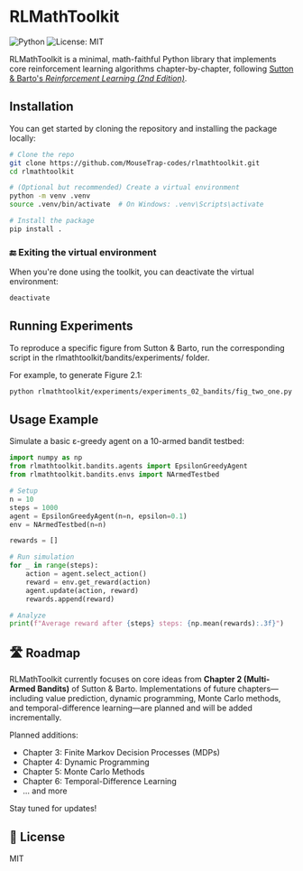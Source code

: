 # RLMathToolkit
![Python](https://img.shields.io/badge/python-3.9%2B-blue)
![License: MIT](https://img.shields.io/badge/License-MIT-yellow.svg)


RLMathToolkit is a minimal, math-faithful Python library that implements core reinforcement learning algorithms chapter-by-chapter, following [Sutton & Barto's *Reinforcement Learning (2nd Edition)*](http://incompleteideas.net/book/the-book-2nd.html).

## Installation

You can get started by cloning the repository and installing the package locally:

```bash
# Clone the repo
git clone https://github.com/MouseTrap-codes/rlmathtoolkit.git
cd rlmathtoolkit

# (Optional but recommended) Create a virtual environment
python -m venv .venv
source .venv/bin/activate  # On Windows: .venv\Scripts\activate

# Install the package
pip install .
```

### 🔚 Exiting the virtual environment

When you're done using the toolkit, you can deactivate the virtual environment:

```bash
deactivate
```


## Running Experiments

To reproduce a specific figure from Sutton & Barto, run the corresponding script in the rlmathtoolkit/bandits/experiments/ folder.

For example, to generate Figure 2.1:
```bash
python rlmathtoolkit/experiments/experiments_02_bandits/fig_two_one.py
```
## Usage Example

Simulate a basic ε-greedy agent on a 10-armed bandit testbed:

```python
import numpy as np
from rlmathtoolkit.bandits.agents import EpsilonGreedyAgent
from rlmathtoolkit.bandits.envs import NArmedTestbed

# Setup
n = 10
steps = 1000
agent = EpsilonGreedyAgent(n=n, epsilon=0.1)
env = NArmedTestbed(n=n)

rewards = []

# Run simulation
for _ in range(steps):
    action = agent.select_action()
    reward = env.get_reward(action)
    agent.update(action, reward)
    rewards.append(reward)

# Analyze
print(f"Average reward after {steps} steps: {np.mean(rewards):.3f}")
```
## 🛣️ Roadmap

RLMathToolkit currently focuses on core ideas from **Chapter 2 (Multi-Armed Bandits)** of Sutton & Barto. Implementations of future chapters—including value prediction, dynamic programming, Monte Carlo methods, and temporal-difference learning—are planned and will be added incrementally.

Planned additions:

- Chapter 3: Finite Markov Decision Processes (MDPs)
- Chapter 4: Dynamic Programming
- Chapter 5: Monte Carlo Methods
- Chapter 6: Temporal-Difference Learning
- ... and more

Stay tuned for updates!

## 📄 License

MIT




